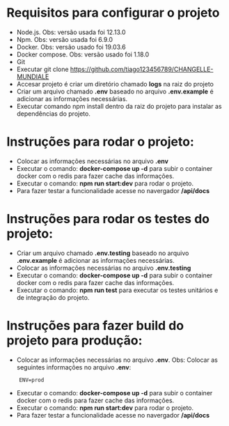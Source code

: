Requisitos para configurar o projeto
================================

- Node.js. Obs: versão usada foi 12.13.0
- Npm. Obs: versão usada foi 6.9.0
- Docker. Obs: versão usado foi 19.03.6
- Docker compose. Obs: versão usado foi 1.18.0
- Git
- Executar git clone https://github.com/tiago123456789/CHANGELLE-MUNDIALE
- Accesar projeto é criar um diretório chamado **logs** na raiz do projeto
- Criar um arquivo chamado **.env** baseado no arquivo **.env.example** é adicionar as informações necessárias.
- Executar comando npm install dentro da raiz do projeto para instalar as dependências do projeto.


Instruções para rodar o projeto:
=================================

- Colocar as informações necessárias no arquivo **.env**
- Executar o comando: **docker-compose up -d** para subir o container docker com o redis para fazer cache das informações.
- Executar o comando: **npm run start:dev** para rodar o projeto.
- Para fazer testar a funcionalidade acesse no navergador **/api/docs**  

Instruções para rodar os testes do projeto:
============================================

- Criar um arquivo chamado **.env.testing** baseado no arquivo **.env.example** é adicionar as informações necessárias.
- Colocar as informações necessárias no arquivo **.env.testing**
- Executar o comando: **docker-compose up -d** para subir o container docker com o redis para fazer cache das informações.
- Executar o comando: **npm run test** para executar os testes unitários e de integração do projeto.

Instruções para fazer build do projeto para produção:
======================================================

- Colocar as informações necessárias no arquivo **.env**. Obs: Colocar as seguintes informações no arquivo **.env**:
```
    ENV=prod
```
- Executar o comando: **docker-compose up -d** para subir o container docker com o redis para fazer cache das informações.
- Executar o comando: **npm run start:dev** para rodar o projeto.
- Para fazer testar a funcionalidade acesse no navergador **/api/docs**  




